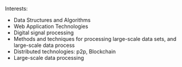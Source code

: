 Interests:
* Data Structures and Algorithms
* Web Application Technologies
* Digital signal processing
* Methods and techniques for processing large-scale data sets, and large-scale data process
* Distributed technologies: p2p, Blockchain
* Large-scale data processing
